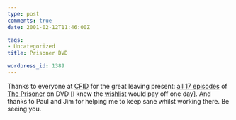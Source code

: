 ```yaml
---
type: post
comments: true
date: 2001-02-12T11:46:00Z

tags:
- Uncategorized
title: Prisoner DVD

wordpress_id: 1389
---
```


Thanks to everyone at [CFID](http://www.cfid.co.uk) for the great leaving present: [all 17 episodes](http://www.amazon.co.uk/exec/obidos/ASIN/B00004U8MR/ref=cm_mp_wl/202-9344635-0095028?colid=36JB10C9FXK9R) of [The Prisoner](http://www.retroweb.com/prisoner.html) on DVD [I knew the [wishlist](http://www.amazon.co.uk/exec/obidos/wishlist/36JB10C9FXK9R/026-5228695-8161267) would pay off one day]. And thanks to Paul and Jim for helping me to keep sane whilst working there. Be seeing you. 
